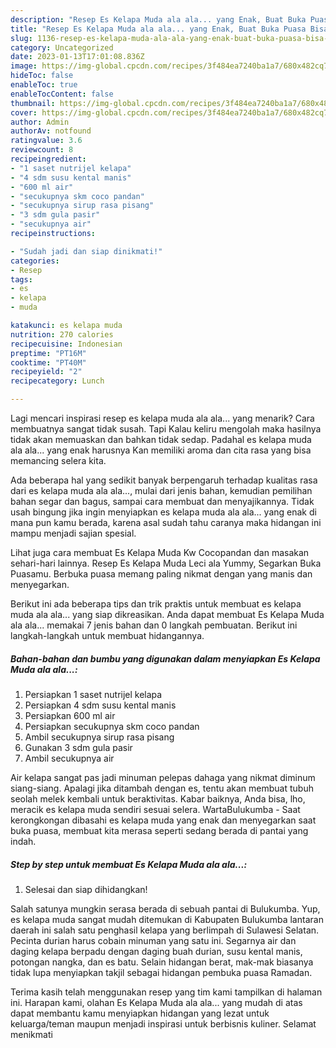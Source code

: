 ```yaml
---
description: "Resep Es Kelapa Muda ala ala... yang Enak, Buat Buka Puasa Bisa Manjain Lidah"
title: "Resep Es Kelapa Muda ala ala... yang Enak, Buat Buka Puasa Bisa Manjain Lidah"
slug: 1136-resep-es-kelapa-muda-ala-ala-yang-enak-buat-buka-puasa-bisa-manjain-lidah
category: Uncategorized
date: 2023-01-13T17:01:08.836Z
image: https://img-global.cpcdn.com/recipes/3f484ea7240ba1a7/680x482cq70/es-kelapa-muda-ala-ala-foto-resep-utama.jpg
hideToc: false
enableToc: true
enableTocContent: false
thumbnail: https://img-global.cpcdn.com/recipes/3f484ea7240ba1a7/680x482cq70/es-kelapa-muda-ala-ala-foto-resep-utama.jpg
cover: https://img-global.cpcdn.com/recipes/3f484ea7240ba1a7/680x482cq70/es-kelapa-muda-ala-ala-foto-resep-utama.jpg
author: Admin
authorAv: notfound
ratingvalue: 3.6
reviewcount: 8
recipeingredient:
- "1 saset nutrijel kelapa"
- "4 sdm susu kental manis"
- "600 ml air"
- "secukupnya skm coco pandan"
- "secukupnya sirup rasa pisang"
- "3 sdm gula pasir"
- "secukupnya air"
recipeinstructions:

- "Sudah jadi dan siap dinikmati!"
categories:
- Resep
tags:
- es
- kelapa
- muda

katakunci: es kelapa muda 
nutrition: 270 calories
recipecuisine: Indonesian
preptime: "PT16M"
cooktime: "PT40M"
recipeyield: "2"
recipecategory: Lunch

---
```



Lagi mencari inspirasi resep es kelapa muda ala ala... yang menarik? Cara membuatnya sangat tidak susah. Tapi Kalau keliru mengolah maka hasilnya tidak akan memuaskan dan bahkan tidak sedap. Padahal es kelapa muda ala ala... yang enak harusnya Kan memiliki aroma dan cita rasa yang bisa memancing selera kita.


Ada beberapa hal yang sedikit banyak berpengaruh terhadap kualitas rasa dari es kelapa muda ala ala..., mulai dari jenis bahan, kemudian pemilihan bahan segar dan bagus, sampai cara membuat dan menyajikannya. Tidak usah bingung jika ingin menyiapkan es kelapa muda ala ala... yang enak di mana pun kamu berada, karena asal sudah tahu caranya maka hidangan ini mampu menjadi sajian spesial.

Lihat juga cara membuat Es Kelapa Muda Kw Cocopandan dan masakan sehari-hari lainnya. Resep Es Kelapa Muda Leci ala Yummy, Segarkan Buka Puasamu. Berbuka puasa memang paling nikmat dengan yang manis dan menyegarkan.


Berikut ini ada beberapa tips dan trik praktis untuk membuat es kelapa muda ala ala... yang siap dikreasikan. Anda dapat membuat Es Kelapa Muda ala ala... memakai 7 jenis bahan dan 0 langkah pembuatan. Berikut ini langkah-langkah untuk membuat hidangannya.

<!--inarticleads1-->

##### Bahan-bahan dan bumbu yang digunakan dalam menyiapkan Es Kelapa Muda ala ala...:

1. Persiapkan 1 saset nutrijel kelapa
1. Persiapkan 4 sdm susu kental manis
1. Persiapkan 600 ml air
1. Persiapkan secukupnya skm coco pandan
1. Ambil secukupnya sirup rasa pisang
1. Gunakan 3 sdm gula pasir
1. Ambil secukupnya air


Air kelapa sangat pas jadi minuman pelepas dahaga yang nikmat diminum siang-siang. Apalagi jika ditambah dengan es, tentu akan membuat tubuh seolah melek kembali untuk beraktivitas. Kabar baiknya, Anda bisa, lho, meracik es kelapa muda sendiri sesuai selera. WartaBulukumba - Saat kerongkongan dibasahi es kelapa muda yang enak dan menyegarkan saat buka puasa, membuat kita merasa seperti sedang berada di pantai yang indah. 

<!--inarticleads2-->

##### Step by step untuk membuat Es Kelapa Muda ala ala...:


1. Selesai dan siap dihidangkan!

Salah satunya mungkin serasa berada di sebuah pantai di Bulukumba. Yup, es kelapa muda sangat mudah ditemukan di Kabupaten Bulukumba lantaran daerah ini salah satu penghasil kelapa yang berlimpah di Sulawesi Selatan. Pecinta durian harus cobain minuman yang satu ini. Segarnya air dan daging kelapa berpadu dengan daging buah durian, susu kental manis, potongan nangka, dan es batu. Selain hidangan berat, mak-mak biasanya tidak lupa menyiapkan takjil sebagai hidangan pembuka puasa Ramadan. 

Terima kasih telah menggunakan resep yang tim kami tampilkan di halaman ini. Harapan kami, olahan Es Kelapa Muda ala ala... yang mudah di atas dapat membantu kamu menyiapkan hidangan yang lezat untuk keluarga/teman maupun menjadi inspirasi untuk berbisnis kuliner. Selamat menikmati
